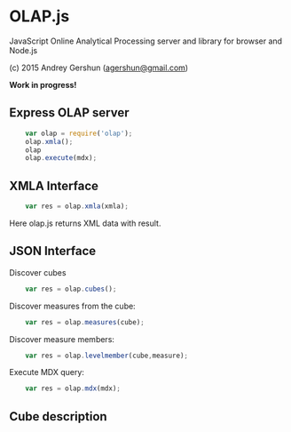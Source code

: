 # OLAP.js

JavaScript Online Analytical Processing server and library for browser and Node.js

(c) 2015 Andrey Gershun (agershun@gmail.com)

**Work in progress!**

## Express OLAP server

```js
    var olap = require('olap');
    olap.xmla();
    olap
    olap.execute(mdx);
```

## XMLA Interface

```js
	var res = olap.xmla(xmla);
```
Here olap.js returns XML data with result.

## JSON Interface

Discover cubes
```js
	var res = olap.cubes();
```

Discover measures from the cube:
```js
	var res = olap.measures(cube);
```

Discover measure members:
```js
	var res = olap.levelmember(cube,measure);
```

Execute MDX query:
```js
    var res = olap.mdx(mdx);
```

## Cube description




